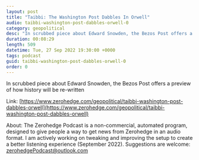 ```yaml
---
layout: post
title: "Taibbi: The Washington Post Dabbles In Orwell"
audio: taibbi-washington-post-dabbles-orwell-0
category: geopolitical
desc: "In scrubbed piece about Edward Snowden, the Bezos Post offers a preview of how history will be re-written"
duration: 00:08:29
length: 509
datetime: Tue, 27 Sep 2022 19:30:00 +0000
tags: podcast
guid: taibbi-washington-post-dabbles-orwell-0
order: 0
---
```

In scrubbed piece about Edward Snowden, the Bezos Post offers a preview of how history will be re-written

Link: [https://www.zerohedge.com/geopolitical/taibbi-washington-post-dabbles-orwell](https://www.zerohedge.com/geopolitical/taibbi-washington-post-dabbles-orwell)

About: The Zerohedge Podcast is a non-commercial, automated program, designed to give people a way to get news from Zerohedge in an audio format.  I am actively working on tweaking and improving the setup to create a better listening experience (September 2022).  Suggestions are welcome: [zerohedgePodcast@outlook.com](mailto:zerohedgePodcast@outlook.com)